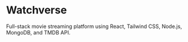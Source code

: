 # Watchverse
Full-stack movie streaming platform using React, Tailwind CSS, Node.js, MongoDB, and TMDB API.
